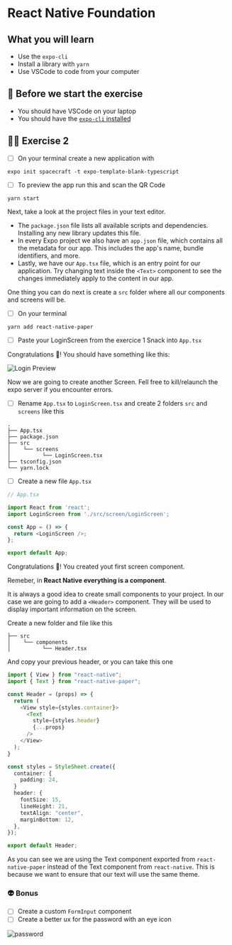# React Native Foundation

## What you will learn

- Use the `expo-cli`
- Install a library with `yarn`
- Use VSCode to code from your computer

## 👾 Before we start the exercise

- You should have VSCode on your laptop
- You should have the [`expo-cli` installed](https://docs.expo.io/get-started/installation/)

## 👨‍🚀 Exercise 2

- [ ] On your terminal create a new application with

```console
expo init spacecraft -t expo-template-blank-typescript
```

- [ ] To preview the app run this and scan the QR Code

```console
yarn start
```

Next, take a look at the project files in your text editor.

- The `package.json` file lists all available scripts and dependencies. Installing any new library updates this file.
- In every Expo project we also have an `app.json` file, which contains all the metadata for our app. This includes the app's name, bundle identifiers, and more.
- Lastly, we have our `App.tsx` file, which is an entry point for our application. Try changing text inside the `<Text>` component to see the changes immediately apply to the content in our app.

One thing you can do next is create a `src` folder where all our components and screens will be.

- [ ] On your terminal

```console
yarn add react-native-paper
```

- [ ] Paste your LoginScreen from the exercice 1 Snack into `App.tsx`

Congratulations 👏! You should have something like this:

![Login Preview](https://raw.githubusercontent.com/flexbox/react-native-workshop/main/challenges/react-native-foundation/login.png)

Now we are going to create another Screen. Fell free to kill/relaunch the expo server if you encounter errors.

- [ ] Rename `App.tsx` to `LoginScreen.tsx` and create 2 folders `src` and `screens` like this

```console
.
├── App.tsx
├── package.json
├── src
│    └── screens
│          └── LoginScreen.tsx
├── tsconfig.json
└── yarn.lock
```

- [ ] Create a new file `App.tsx`

```typescript
// App.tsx

import React from 'react';
import LoginScreen from './src/screen/LoginScreen';

const App = () => {
  return <LoginScreen />;
};

export default App;
```

Congratulations 👏! You created yout first screen component.

Remeber, in **React Native everything is a component**.

It is always a good idea to create small components to your project. In our case we are going to add a `<Header>` component.
They will be used to display important information on the screen.

Create a new folder and file like this

```console
├── src
│    └── components
│          └── Header.tsx

```

And copy your previous header, or you can take this one

```typescript
import { View } from "react-native";
import { Text } from "react-native-paper";

const Header = (props) => {
  return (
    <View style={styles.container}>
      <Text
        style={styles.header}
        {...props}
      />
    </View>
  );
}

const styles = StyleSheet.create({
  container: {
    padding: 24,
  }
  header: {
    fontSize: 15,
    lineHeight: 21,
    textAlign: "center",
    marginBottom: 12,
  },
});

export default Header;
```

As you can see we are using the Text component exported from `react-native-paper` instead of the Text component from `react-native`. This is because we want to ensure that our text will use the same theme.

### 👽 Bonus

- [ ] Create a custom `FormInput` component
- [ ] Create a better ux for the password with an eye icon

![password](https://raw.githubusercontent.com/flexbox/react-native-workshop/main/challenges/react-native-foundation/password.gif)
